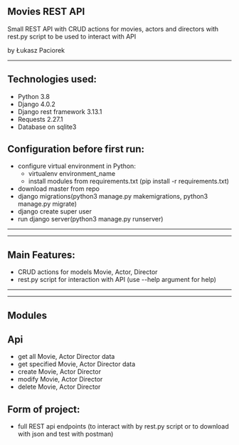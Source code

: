 Movies REST API
-
Small REST API with CRUD actions for movies, actors and directors with rest.py script to be used to interact with API

by Łukasz Paciorek

-------------
Technologies used:
- 
- Python 3.8
- Django 4.0.2
- Django rest framework 3.13.1
- Requests 2.27.1
- Database on sqlite3

Configuration before first run:
- 
- configure virtual environment in Python:
    - virtualenv environment_name
    - install modules from requirements.txt (pip install -r requirements.txt)
- download master from repo
- django migrations(python3 manage.py makemigrations, python3 manage.py migrate)
- django create super user
- run django server(python3 manage.py runserver)

----------------
----------------
Main Features:  
-
- CRUD actions for models Movie, Actor, Director
- rest.py script for interaction with API (use --help argument for help)

----------------  
----------------
Modules
-

Api
-
- get all Movie, Actor Director data
- get specified Movie, Actor Director data
- create Movie, Actor Director
- modify Movie, Actor Director
- delete Movie, Actor Director


Form of project:
-
- full REST api endpoints (to interact with by rest.py script or to download with json and test with postman)